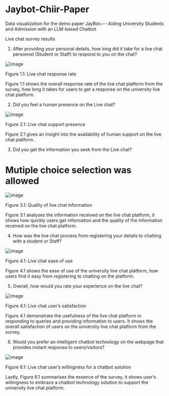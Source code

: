 # Jaybot-Chiir-Paper
Data visualization for the demo paper JayBot~-- Aiding University Students and Admission with an LLM-based Chatbot

Live chat survey results

1.	After providing your personal details, how long did it take for a live chat personnel (Student or Staff) to respond to you on the chat?
   
![image](https://github.com/Greenconsult/Jaybot-Chiir-Paper/assets/130986642/f75046c3-8d0c-4ec7-a51f-8fa600e571e6)

Figure 1.1: Live chat response rate
 
Figure 1.1 shows the overall response rate of the live chat platform from the survey, how long it takes for users to get a response on the university live chat platform. 

2.	Did you feel a human presence on the Live chat?

![image](https://github.com/Greenconsult/Jaybot-Chiir-Paper/assets/130986642/c96d54ca-1a4c-4a5a-a10e-cd90c01788f1)

Figure 2.1: Live chat support presence

Figure 2.1 gives an insight into the availability of human support on the live chat platform.

3. Did you get the information you seek from the Live chat?

# Mutiple choice selection was allowed 	 	 	 

![image](https://github.com/Greenconsult/Jaybot-Chiir-Paper/assets/130986642/81b5e46e-58e1-4ce4-9065-f312df591fc1)

Figure 3.1: Quality of live chat information

Figure 3.1 analyses the information received on the live chat platform, it shows how quickly users get information and the quality of the information received on the live chat platform.

4.	How was the live chat process from registering your details to chatting with a student or Staff?
 
![image](https://github.com/Greenconsult/Jaybot-Chiir-Paper/assets/130986642/449d4123-6353-480d-94ee-428c2580e2bb)

Figure 4.1: Live chat ease of use

Figure 4.1 shows the ease of use of the university live chat platform, how users find it easy from registering to chatting on the platform.


5.	Overall, how would you rate your experience on the live chat?

  ![image](https://github.com/Greenconsult/Jaybot-Chiir-Paper/assets/130986642/f1174e01-80e7-42e5-a63e-8e9d1b5da59e)

Figure 4.1: Live chat user’s satisfaction

Figure 4.1 demonstrate the usefulness of the live chat platform in responding to queries and providing information to users. It shows the overall satisfaction of users on the university live chat platform from the survey.

6.	Would you prefer an intelligent chatbot technology on the webpage that provides instant response to users/visitors?
   
 ![image](https://github.com/Greenconsult/Jaybot-Chiir-Paper/assets/130986642/1bc335df-0345-4141-912b-8e7f753e03f2)

Figure 6.1: Live chat user’s willingness for a chatbot solution 

Lastly, Figure 6.1 summarises the essence of the survey, it shows user’s willingness to embrace a chatbot technology solution to support the university live chat platform. 

